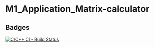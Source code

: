 # M1_Application_Matrix-calculator
## Badges
[![C/C++ CI - Build Status](https://github.com/Saranya-9/M1_Application_Matrix-calculator/actions/workflows/c-cpp.yml/badge.svg)](https://github.com/Saranya-9/M1_Application_Matrix-calculator/actions/workflows/c-cpp.yml)
